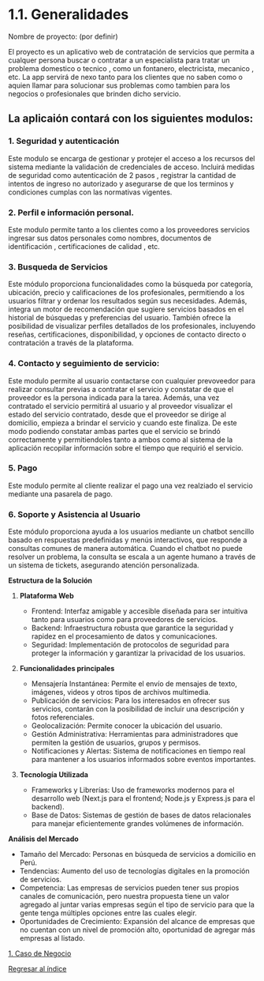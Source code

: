 # 1.1. Generalidades

Nombre de proyecto: (por definir)

El proyecto es un aplicativo web de contratación de servicios que permita a cualquer persona buscar o contratar a un especialista para tratar un problema domestico o tecnico , como un fontanero, electricista, mecanico , etc. La app servirá de nexo tanto para los clientes que no saben como o aquien llamar para solucionar sus problemas como tambien para los negocios o profesionales que brinden dicho servicio.

## La aplicaión contará con los siguientes modulos:

### 1. Seguridad y autenticación
  Este modulo se encarga de gestionar y protejer el acceso a los recursos del sistema mediante la validación de credenciales de acceso. Incluirá medidas de seguridad como autenticación de 2 pasos , registrar la 
  cantidad de intentos de ingreso no autorizado y asegurarse de que los terminos y condiciones cumplas con las normativas vigentes.

### 2. Perfil e información personal.
  Este modulo permite tanto a los clientes como a los proveedores servicios ingresar sus datos personales como nombres, documentos de identificación , certificaciones de calidad , etc.

### 3. Busqueda de Servicios 
  Este módulo proporciona funcionalidades como la búsqueda por categoría, ubicación, precio y calificaciones de los profesionales, permitiendo a los usuarios filtrar y ordenar los resultados según sus necesidades.
  Además, integra un motor de recomendación que sugiere servicios basados en el historial de búsquedas y preferencias del usuario. También ofrece la posibilidad de visualizar perfiles detallados de los profesionales, 
  incluyendo reseñas, certificaciones, disponibilidad, y opciones de contacto directo o contratación a través de la plataforma.

### 4. Contacto y seguimiento de servicio:
  Este modulo permite al usuario contactarse con cualquier prevoveedor para realizar consultar previas a contratar el servicio y constatar de que el proveedor es la persona indicada para la tarea. Además, una vez contratado el servicio permitirá al usuario y al proveedor visualizar el estado del servicio contratado, desde que el proveedor se dirige al domicilio, empieza a brindar el servicio y cuando este finaliza. De este modo podiendo constatar ambas partes que el servicio se brindó correctamente y permitiendoles tanto a ambos como al sistema de la aplicación recopilar información sobre el tiempo que requirió el servicio.

### 5. Pago
  Este modulo permite al cliente realizar el pago una vez realziado el servicio mediante una pasarela de pago.

### 6. Soporte y Asistencia al Usuario
  Este módulo proporciona ayuda a los usuarios  mediante un chatbot sencillo basado en respuestas predefinidas y menús interactivos, que responde a consultas comunes de manera automática. Cuando el chatbot no puede resolver un problema, la consulta se escala a un agente humano a través de un sistema de tickets, asegurando atención personalizada.
  

**Estructura de la Solución**

  1. **Plataforma Web**
     - Frontend: Interfaz amigable y accesible diseñada para ser intuitiva tanto para usuarios como para proveedores de servicios.
     - Backend: Infraestructura robusta que garantice la seguridad y rapidez en el procesamiento de datos y comunicaciones.
     - Seguridad: Implementación de protocolos de seguridad para proteger la información y garantizar la privacidad de los usuarios.

  3. **Funcionalidades principales**
     - Mensajería Instantánea: Permite el envío de mensajes de texto, imágenes, videos y otros tipos de archivos multimedia.
     - Publicación de servicios: Para los interesados en ofrecer sus servicios, contarán con la posibilidad de incluir una descripción y fotos referenciales.
     - Geolocalización: Permite conocer la ubicación del usuario.
     - Gestión Administrativa: Herramientas para administradores que permiten la gestión de usuarios, grupos y permisos.
     - Notificaciones y Alertas: Sistema de notificaciones en tiempo real para mantener a los usuarios informados sobre eventos importantes.

  5. **Tecnología Utilizada**
     - Frameworks y Librerías: Uso de frameworks modernos para el desarrollo web (Next.js para el frontend; Node.js y Express.js para el backend).
     - Base de Datos: Sistemas de gestión de bases de datos relacionales para manejar eficientemente grandes volúmenes de información.

**Análisis del Mercado**

  - Tamaño del Mercado: Personas en búsqueda de servicios a domicilio en Perú.
  - Tendencias: Aumento del uso de tecnologías digitales en la promoción de servicios.
  - Competencia: Las empresas de servicios pueden tener sus propios canales de comunicación, pero nuestra propuesta tiene un valor agregado al juntar varias empresas según el tipo de servicio para que la gente tenga múltiples opciones entre las cuales elegir.
  - Oportunidades de Crecimiento: Expansión del alcance de empresas que no cuentan con un nivel de promoción alto, oportunidad de agregar más empresas al listado.


[1. Caso de Negocio](../1.md)

[Regresar al índice](../../README.md)
